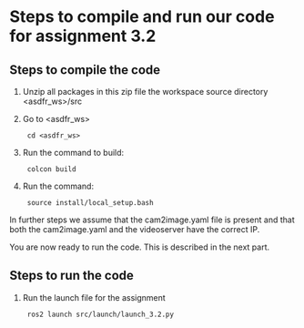 # Steps to compile and run our code for assignment 3.2

## Steps to compile the code

1. Unzip all packages in this zip file the workspace source directory <asdfr_ws>/src
2. Go to <asdfr_ws>  

        cd <asdfr_ws>

3. Run the command to build:

        colcon build

4. Run the command:  

        source install/local_setup.bash

In further steps we assume that the cam2image.yaml file is present and that both the cam2image.yaml and the videoserver have the correct IP.

You are now ready to run the code. This is described in the next part.

## Steps to run the code

1. Run the launch file for the assignment

        ros2 launch src/launch/launch_3.2.py  
